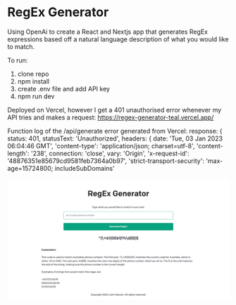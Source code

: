 # RegEx Generator

Using OpenAi to create a React and Nextjs app that generates RegEx expressions based off a natural language description of what you would like to match.

To run:
1. clone repo
2. npm install
3. create .env file and add API key
4. npm run dev

Deployed on Vercel, however I get a 401 unauthorised error whenever my API tries and makes a request: https://regex-generator-teal.vercel.app/

Function log of the /api/generate error generated from Vercel:
  response: {
    status: 401,
    statusText: 'Unauthorized',
    headers: {
      date: 'Tue, 03 Jan 2023 06:04:46 GMT',
      'content-type': 'application/json; charset=utf-8',
      'content-length': '238',
      connection: 'close',
      vary: 'Origin',
      'x-request-id': '48876351e85679cd9581feb7364a0b97',
      'strict-transport-security': 'max-age=15724800; includeSubDomains'


![](2023-01-03-16-09-52.png)
